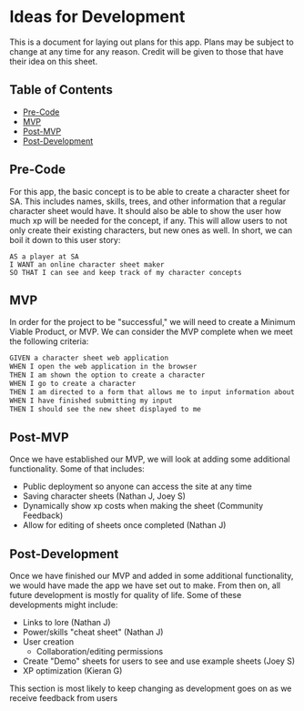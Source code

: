 # Ideas for Development
This is a document for laying out plans for this app. Plans may be subject to change at any time for any reason. Credit will be given to those that have their idea on this sheet.

## Table of Contents
- [Pre-Code](#pre-code)
- [MVP](#mvp)
- [Post-MVP](#post-mvp)
- [Post-Development](#post-development)

## Pre-Code
For this app, the basic concept is to be able to create a character sheet for SA. This includes names, skills, trees, and other information that a regular character sheet would have. It should also be able to show the user how much xp will be needed for the concept, if any. This will allow users to not only create their existing characters, but new ones as well. In short, we can boil it down to this user story:

```
AS a player at SA
I WANT an online character sheet maker
SO THAT I can see and keep track of my character concepts
```

## MVP
In order for the project to be "successful," we will need to create a Minimum Viable Product, or MVP. We can consider the MVP complete when we meet the following criteria:

```md
GIVEN a character sheet web application
WHEN I open the web application in the browser
THEN I am shown the option to create a character
WHEN I go to create a character
THEN I am directed to a form that allows me to input information about my character, including name, faction, sub-faction, and more
WHEN I have finished submitting my input
THEN I should see the new sheet displayed to me
```

## Post-MVP
Once we have established our MVP, we will look at adding some additional functionality. Some of that includes:
- Public deployment so anyone can access the site at any time
- Saving character sheets (Nathan J, Joey S)
- Dynamically show xp costs when making the sheet (Community Feedback)
- Allow for editing of sheets once completed (Nathan J)

## Post-Development
Once we have finished our MVP and added in some additional functionality, we would have made the app we have set out to make. From then on, all future development is mostly for quality of life. Some of these developments might include:
- Links to lore (Nathan J)
- Power/skills "cheat sheet" (Nathan J)
- User creation
    - Collaboration/editing permissions
- Create "Demo" sheets for users to see and use example sheets (Joey S)
- XP optimization (Kieran G)

This section is most likely to keep changing as development goes on as we receive feedback from users